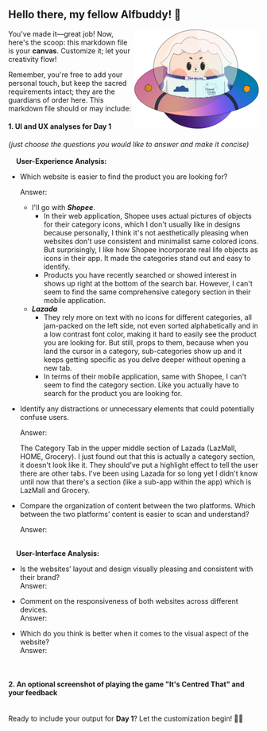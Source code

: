 ## Hello there, my fellow Alfbuddy! 💖

<img align="right" width="250px" src="../../assets/alf/alf-ufo.png">

You've made it—great job! Now, here's the scoop: this markdown file is your **canvas**. Customize it; let your creativity flow!

Remember, you're free to add your personal touch, but keep the sacred requirements intact; they are the guardians of order here. This markdown file should or may include:

#### 1. UI and UX analyses for Day 1

_(just choose the questions you would like to answer and make it concise)_
<br/><br/>
&nbsp;&nbsp;&nbsp;&nbsp;**User-Experience Analysis:**<br/>

-   Which website is easier to find the product you are looking for?<br/>

    Answer:
    - I'll go with ***Shopee***.
      - In their web application, Shopee uses actual pictures of objects for their category icons, which I don't usually like in designs because personally, I think it's not aesthetically pleasing when websites don't use consistent and minimalist same colored icons. But surprisingly, I like how Shopee incorporate real life objects as icons in their app. It made the categories stand out and easy to identify.
      - Products you have recently searched or showed interest in shows up right at the bottom of the search bar. However, I can't seem to find the same comprehensive category section in their mobile application.
    - ***Lazada***
      - They rely more on text with no icons for different categories, all jam-packed on the left side, not even sorted alphabetically and in a low contrast font color, making it hard to easily see the product you are looking for. But still, props to them, because when you land the cursor in a category, sub-categories show up and it keeps getting specific as you delve deeper without opening a new tab.
      - In terms of their mobile application, same with Shopee, I can't seem to find the category section. Like you actually have to search for the product you are looking for.


-   Identify any distractions or unnecessary elements that could potentially confuse users.<br/>

    Answer:<br/>
    
    The Category Tab in the upper middle section of Lazada (LazMall, HOME, Grocery). I just found out that this is actually a category section, it doesn't look like it. They should've put a highlight effect to tell the user there are other tabs. I've been using Lazada for so long yet I didn't know until now that there's a section (like a sub-app within the app) which is LazMall and Grocery.


-   Compare the organization of content between the two platforms. Which between the two platforms’ content is easier to scan and understand?<br/>

    Answer:

<br/> &nbsp;&nbsp;&nbsp;&nbsp;**User-Interface Analysis:**

-   Is the websites’ layout and design visually pleasing and consistent with their brand?<br/>
    Answer:
    
-   Comment on the responsiveness of both websites across different devices.<br/>
    Answer:
    
-   Which do you think is better when it comes to the visual aspect of the website?<br/>
    Answer:
    
    <br>

#### 2. An **optional** screenshot of playing the game **"It's Centred That"** and your feedback

<br>Ready to include your output for **Day 1**? Let the customization begin! 🚀✨

<!-- You may now delete and modify the content of this file -->
